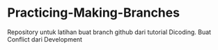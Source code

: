 # Practicing-Making-Branches
Repository untuk latihan buat branch github dari tutorial Dicoding. Buat Conflict dari Development
